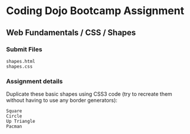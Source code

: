 # Coding Dojo Bootcamp Assignment  
## Web Fundamentals / CSS / Shapes  

### Submit Files
```
shapes.html
shapes.css
```

### Assignment details  
Duplicate these basic shapes using CSS3 code (try to recreate them without having to use any border generators):  

```
Square  
Circle  
Up Triangle  
Pacman  
```
